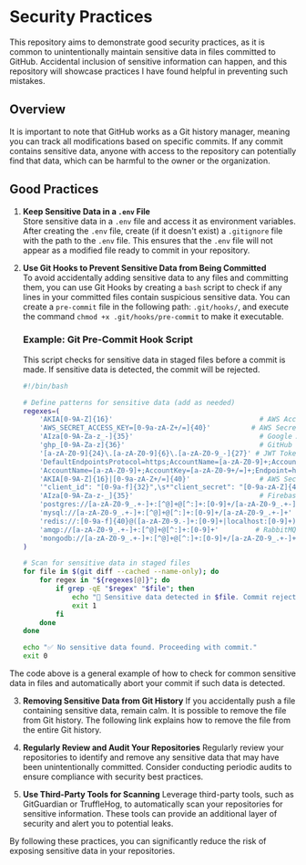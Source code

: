 # Security Practices

This repository aims to demonstrate good security practices, as it is common to unintentionally maintain sensitive data in files committed to GitHub. Accidental inclusion of sensitive information can happen, and this repository will showcase practices I have found helpful in preventing such mistakes.

## Overview

It is important to note that GitHub works as a Git history manager, meaning you can track all modifications based on specific commits. If any commit contains sensitive data, anyone with access to the repository can potentially find that data, which can be harmful to the owner or the organization.

## Good Practices

1. **Keep Sensitive Data in a `.env` File**  
   Store sensitive data in a `.env` file and access it as environment variables. After creating the `.env` file, create (if it doesn't exist) a `.gitignore` file with the path to the `.env` file. This ensures that the `.env` file will not appear as a modified file ready to commit in your repository.

2. **Use Git Hooks to Prevent Sensitive Data from Being Committed**  
   To avoid accidentally adding sensitive data to any files and committing them, you can use Git Hooks by creating a `bash` script to check if any lines in your committed files contain suspicious sensitive data. You can create a `pre-commit` file in the following path: `.git/hooks/`, and execute the command `chmod +x .git/hooks/pre-commit` to make it executable.

   ### Example: Git Pre-Commit Hook Script

   This script checks for sensitive data in staged files before a commit is made. If sensitive data is detected, the commit will be rejected.

   ```bash
   #!/bin/bash

   # Define patterns for sensitive data (add as needed)
   regexes=(
       'AKIA[0-9A-Z]{16}'                                    # AWS Access Key
       'AWS_SECRET_ACCESS_KEY=[0-9a-zA-Z+/=]{40}'          # AWS Secret Access Key
       'AIza[0-9A-Za-z_-]{35}'                               # Google API Key
       'ghp_[0-9A-Za-z]{36}'                                 # GitHub Token
       '[a-zA-Z0-9]{24}\.[a-zA-Z0-9]{6}\.[a-zA-Z0-9_-]{27}' # JWT Token
       'DefaultEndpointsProtocol=https;AccountName=[a-zA-Z0-9]+;AccountKey=[a-zA-Z0-9+/=]+;EndpointSuffix=core.windows.net' # Azure Blob Storage
       'AccountName=[a-zA-Z0-9]+;AccountKey=[a-zA-Z0-9+/=]+;Endpoint=https://[a-zA-Z0-9]+.api.azureml.ms;' # Azure ML Workspace
       'AKIA[0-9A-Z]{16}|[0-9a-zA-Z+/=]{40}'                 # AWS Secret Access Key
       '"client_id": "[0-9a-f]{32}",\s*"client_secret": "[0-9a-zA-Z]{40}",\s*"tenant": "[0-9a-f]{32}"' # Azure Service Principal
       'AIza[0-9A-Za-z-_]{35}'                               # Firebase API Key
       'postgres://[a-zA-Z0-9_.+-]+:[^@]+@[^:]+:[0-9]+/[a-zA-Z0-9_.+-]+' # PostgreSQL
       'mysql://[a-zA-Z0-9_.+-]+:[^@]+@[^:]+:[0-9]+/[a-zA-Z0-9_.+-]+'  # MySQL
       'redis://:[0-9a-f]{40}@([a-zA-Z0-9.-]+:[0-9]+|localhost:[0-9]+)' # Redis
       'amqp://[a-zA-Z0-9_.+-]+:[^@]+@[^:]+:[0-9]+'         # RabbitMQ
       'mongodb://[a-zA-Z0-9_.+-]+:[^@]+@[^:]+:[0-9]+/[a-zA-Z0-9_.+-]+' # MongoDB
   )

   # Scan for sensitive data in staged files
   for file in $(git diff --cached --name-only); do
       for regex in "${regexes[@]}"; do
           if grep -qE "$regex" "$file"; then
               echo "🚨 Sensitive data detected in $file. Commit rejected."
               exit 1
           fi
       done
   done

   echo "✅ No sensitive data found. Proceeding with commit."
   exit 0

The code above is a general example of how to check for common sensitive data in files and automatically abort your commit if such data is detected.

3. **Removing Sensitive Data from Git History**
If you accidentally push a file containing sensitive data, remain calm. It is possible to remove the file from Git history. The following link explains how to remove the file from the entire Git history.

4. **Regularly Review and Audit Your Repositories**
Regularly review your repositories to identify and remove any sensitive data that may have been unintentionally committed. Consider conducting periodic audits to ensure compliance with security best practices.

5. **Use Third-Party Tools for Scanning**
Leverage third-party tools, such as GitGuardian or TruffleHog, to automatically scan your repositories for sensitive information. These tools can provide an additional layer of security and alert you to potential leaks.

By following these practices, you can significantly reduce the risk of exposing sensitive data in your repositories.